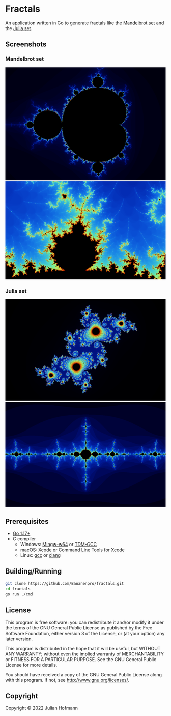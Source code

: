 # Fractals

An application written in Go to generate fractals like the [Mandelbrot set](https://en.wikipedia.org/wiki/Mandelbrot_set) and the [Julia set](https://en.wikipedia.org/wiki/Julia_set).

## Screenshots

### Mandelbrot set
![](images/mandelbrot.png "Mandelbrot set")
![](images/mandelbrot2.png "Mandelbrot set")

### Julia set
![](images/julia.png "Julia set")
![](images/julia2.png "Julia set")

## Prerequisites

- [Go 1.17+](https://go.dev/)
- C compiler
  - Windows: [Mingw-w64](https://mingw-w64.org/) or [TDM-GCC](http://tdm-gcc.tdragon.net/)
  - macOS: Xcode or Command Line Tools for Xcode
  - Linux: [gcc](https://gcc.gnu.org/) or [clang](https://clang.llvm.org/)

## Building/Running

```sh
git clone https://github.com/Bananenpro/fractals.git
cd fractals
go run ./cmd
```

## License

This program is free software: you can redistribute it and/or modify
it under the terms of the GNU General Public License as published by
the Free Software Foundation, either version 3 of the License, or
(at your option) any later version.

This program is distributed in the hope that it will be useful,
but WITHOUT ANY WARRANTY; without even the implied warranty of
MERCHANTABILITY or FITNESS FOR A PARTICULAR PURPOSE.  See the
GNU General Public License for more details.

You should have received a copy of the GNU General Public License
along with this program.  If not, see <http://www.gnu.org/licenses/>.

## Copyright

Copyright © 2022 Julian Hofmann
